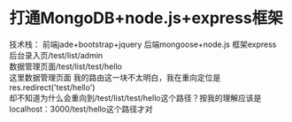 # 打通MongoDB+node.js+express框架
 技术栈：
 前端jade+bootstrap+jquery
 后端mongoose+node.js
 框架express
    <br>后台录入页/test/list/admin
    <br>数据管理页面/test/list/test/hello
    <br>这里数据管理页面  我的路由这一块不太明白，我在重向定位是 res.redirect('test/hello')
    <br>却不知道为什么会重向到/test/list/test/hello这个路径？按我的理解应该是localhost：3000/test/hello这个路径才对